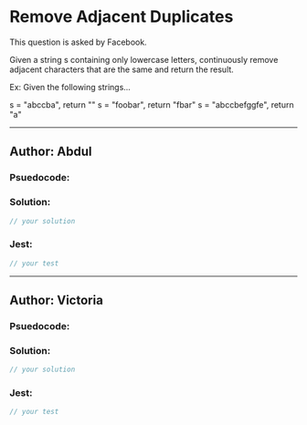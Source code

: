 # Remove Adjacent Duplicates

This question is asked by Facebook. 

Given a string s containing only lowercase letters, continuously remove adjacent characters that are the same and return the result.

Ex: Given the following strings...

s = "abccba", return ""
s = "foobar", return "fbar"
s = "abccbefggfe", return "a"

---

## Author: Abdul

### Psuedocode:


### Solution:

```js
// your solution
```

### Jest:

```js
// your test
```

---
## Author: Victoria

### Psuedocode:

### Solution:

```js
// your solution
```

### Jest:

```js
// your test
```